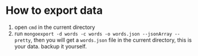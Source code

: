# How to export data
1. open `cmd` in the current directory
2. run  `mongoexport -d words -c words -o words.json --jsonArray --pretty`, then you will get a `words.json` file in the current directory, this is your data. backup it yourself.
